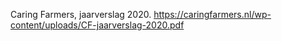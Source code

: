 Caring Farmers, jaarverslag 2020. https://caringfarmers.nl/wp-content/uploads/CF-jaarverslag-2020.pdf
